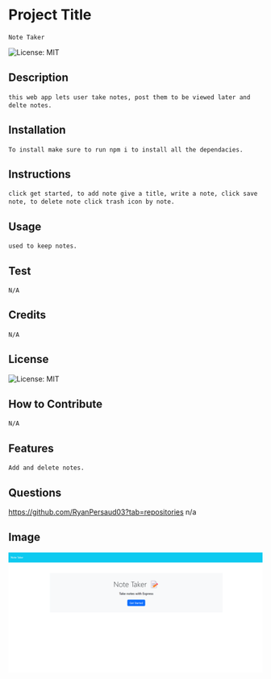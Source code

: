 # Project Title
    Note Taker
![License: MIT](https://img.shields.io/badge/License-MIT-lightblue.svg)
## Description
    this web app lets user take notes, post them to be viewed later and delte notes.
## Installation
    To install make sure to run npm i to install all the dependacies.
## Instructions
    click get started, to add note give a title, write a note, click save note, to delete note click trash icon by note.
## Usage
    used to keep notes.
## Test
    N/A
## Credits
    N/A
## License
![License: MIT](https://img.shields.io/badge/License-MIT-lightblue.svg)
## How to Contribute
    N/A
## Features
    Add and delete notes.
## Questions
https://github.com/RyanPersaud03?tab=repositories
n/a
## Image
![screenshot](./public/assets/screenshot/noteApp.png)
